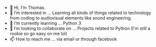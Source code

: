 - 👋 Hi, I’m Thomas.
- 👀 I’m interested in ... Learning all kinds of things related to technology from coding to audiovisual elements like sound engineering.
- 🌱 I’m currently learning ... Python 3
- 💞️ I’m looking to collaborate on ... Projects related to Python (I'm still a rookie so go easy on me lol)
- 📫 How to reach me ... via email or through facebook

<!---
TPadi1992/TPadi1992 is a ✨ special ✨ repository because its `README.md` (this file) appears on your GitHub profile.
You can click the Preview link to take a look at your changes.
--->
